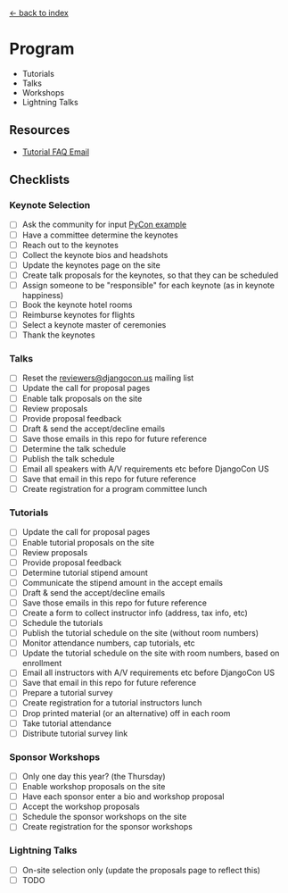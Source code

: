 [<- back to index](../README.md)

# Program

- Tutorials
- Talks
- Workshops
- Lightning Talks

## Resources

- [Tutorial FAQ Email](email-tutorial-faqs.md)

## Checklists

### Keynote Selection

- [ ] Ask the community for input [PyCon example](https://pycon.wufoo.eu/forms/pycon-2015-keynote-suggestions/)
- [ ] Have a committee determine the keynotes
- [ ] Reach out to the keynotes
- [ ] Collect the keynote bios and headshots
- [ ] Update the keynotes page on the site
- [ ] Create talk proposals for the keynotes, so that they can be scheduled
- [ ] Assign someone to be "responsible" for each keynote (as in keynote happiness)
- [ ] Book the keynote hotel rooms
- [ ] Reimburse keynotes for flights
- [ ] Select a keynote master of ceremonies
- [ ] Thank the keynotes

### Talks

- [ ] Reset the reviewers@djangocon.us mailing list
- [ ] Update the call for proposal pages
- [ ] Enable talk proposals on the site
- [ ] Review proposals
- [ ] Provide proposal feedback
- [ ] Draft & send the accept/decline emails
- [ ] Save those emails in this repo for future reference
- [ ] Determine the talk schedule
- [ ] Publish the talk schedule
- [ ] Email all speakers with A/V requirements etc before DjangoCon US
- [ ] Save that email in this repo for future reference
- [ ] Create registration for a program committee lunch

### Tutorials

- [ ] Update the call for proposal pages
- [ ] Enable tutorial proposals on the site
- [ ] Review proposals
- [ ] Provide proposal feedback
- [ ] Determine tutorial stipend amount
- [ ] Communicate the stipend amount in the accept emails
- [ ] Draft & send the accept/decline emails
- [ ] Save those emails in this repo for future reference
- [ ] Create a form to collect instructor info (address, tax info, etc)
- [ ] Schedule the tutorials
- [ ] Publish the tutorial schedule on the site (without room numbers)
- [ ] Monitor attendance numbers, cap tutorials, etc
- [ ] Update the tutorial schedule on the site with room numbers, based on enrollment
- [ ] Email all instructors with A/V requirements etc before DjangoCon US
- [ ] Save that email in this repo for future reference
- [ ] Prepare a tutorial survey
- [ ] Create registration for a tutorial instructors lunch
- [ ] Drop printed material (or an alternative) off in each room
- [ ] Take tutorial attendance
- [ ] Distribute tutorial survey link

### Sponsor Workshops

- [ ] Only one day this year? (the Thursday)
- [ ] Enable workshop proposals on the site
- [ ] Have each sponsor enter a bio and workshop proposal
- [ ] Accept the workshop proposals
- [ ] Schedule the sponsor workshops on the site
- [ ] Create registration for the sponsor workshops

### Lightning Talks

- [ ] On-site selection only (update the proposals page to reflect this)
- [ ] TODO
